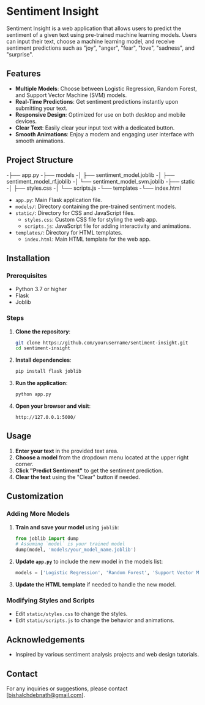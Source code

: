 # Sentiment Insight

Sentiment Insight is a web application that allows users to predict the sentiment of a given text using pre-trained machine learning models. Users can input their text, choose a machine learning model, and receive sentiment predictions such as "joy", "anger", "fear", "love", "sadness", and "surprise".

## Features

- **Multiple Models**: Choose between Logistic Regression, Random Forest, and Support Vector Machine (SVM) models.
- **Real-Time Predictions**: Get sentiment predictions instantly upon submitting your text.
- **Responsive Design**: Optimized for use on both desktop and mobile devices.
- **Clear Text**: Easily clear your input text with a dedicated button.
- **Smooth Animations**: Enjoy a modern and engaging user interface with smooth animations.

## Project Structure


-├── app.py
-├── models
-│ ├── sentiment_model.joblib
-│ ├── sentiment_model_rf.joblib
-│ └── sentiment_model_svm.joblib
-├── static
-│ ├── styles.css
-│ └── scripts.js
-└── templates
-└── index.html


- `app.py`: Main Flask application file.
- `models/`: Directory containing the pre-trained sentiment models.
- `static/`: Directory for CSS and JavaScript files.
  - `styles.css`: Custom CSS file for styling the web app.
  - `scripts.js`: JavaScript file for adding interactivity and animations.
- `templates/`: Directory for HTML templates.
  - `index.html`: Main HTML template for the web app.

## Installation

### Prerequisites

- Python 3.7 or higher
- Flask
- Joblib

### Steps

1. **Clone the repository**:
    ```bash
    git clone https://github.com/yourusername/sentiment-insight.git
    cd sentiment-insight
    ```

2. **Install dependencies**:
    ```bash
    pip install flask joblib
    ```

3. **Run the application**:
    ```bash
    python app.py
    ```

4. **Open your browser and visit**:
    ```
    http://127.0.0.1:5000/
    ```

## Usage

1. **Enter your text** in the provided text area.
2. **Choose a model** from the dropdown menu located at the upper right corner.
3. **Click "Predict Sentiment"** to get the sentiment prediction.
4. **Clear the text** using the "Clear" button if needed.

## Customization

### Adding More Models

1. **Train and save your model** using `joblib`:
    ```python
    from joblib import dump
    # Assuming `model` is your trained model
    dump(model, 'models/your_model_name.joblib')
    ```

2. **Update `app.py`** to include the new model in the models list:
    ```python
    models = ['Logistic Regression', 'Random Forest', 'Support Vector Machine', 'Your Model Name']
    ```

3. **Update the HTML template** if needed to handle the new model.

### Modifying Styles and Scripts

- Edit `static/styles.css` to change the styles.
- Edit `static/scripts.js` to change the behavior and animations.


## Acknowledgements

- Inspired by various sentiment analysis projects and web design tutorials.

## Contact

For any inquiries or suggestions, please contact [bishalchdebnath@gmail.com].

